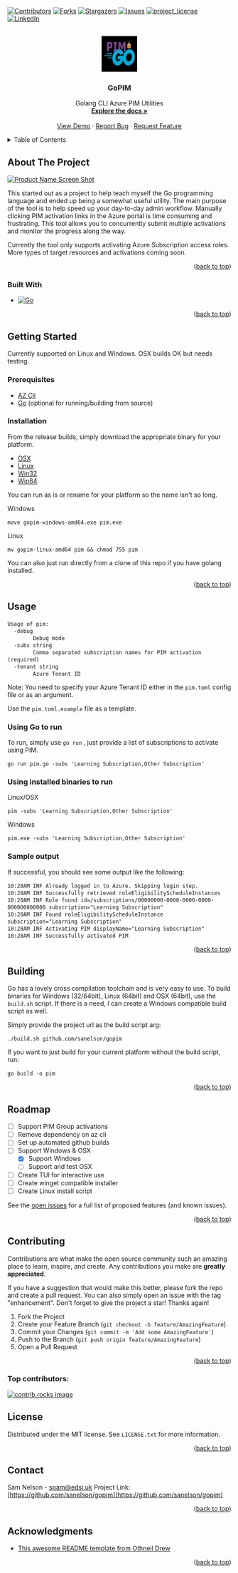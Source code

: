 <!-- Improved compatibility of back to top link: See: https://github.com/othneildrew/Best-README-Template/pull/73 -->
<a id="readme-top"></a>
<!--
*** Thanks for checking out the Best-README-Template. If you have a suggestion
*** that would make this better, please fork the repo and create a pull request
*** or simply open an issue with the tag "enhancement".
*** Don't forget to give the project a star!
*** Thanks again! Now go create something AMAZING! :D
-->



<!-- PROJECT SHIELDS -->
<!--
*** I'm using markdown "reference style" links for readability.
*** Reference links are enclosed in brackets [ ] instead of parentheses ( ).
*** See the bottom of this document for the declaration of the reference variables
*** for contributors-url, forks-url, etc. This is an optional, concise syntax you may use.
*** https://www.markdownguide.org/basic-syntax/#reference-style-links
-->
[![Contributors][contributors-shield]][contributors-url]
[![Forks][forks-shield]][forks-url]
[![Stargazers][stars-shield]][stars-url]
[![Issues][issues-shield]][issues-url]
[![project_license][license-shield]][license-url]
[![LinkedIn][linkedin-shield]][linkedin-url]



<!-- PROJECT LOGO -->
<br />
<div align="center">
  <a href="https://github.com/sanelson/gopim">
    <img src="images/logo.png" alt="Logo" width="80" height="80">
  </a>

<h3 align="center">GoPIM</h3>

  <p align="center">
    Golang CLI Azure PIM Utilities 
    <br />
    <a href="https://github.com/sanelson/gopim"><strong>Explore the docs »</strong></a>
    <br />
    <br />
    <a href="https://github.com/sanelson/gopim">View Demo</a>
    &middot;
    <a href="https://github.com/sanelson/gopim/issues/new?labels=bug&template=bug-report---.md">Report Bug</a>
    &middot;
    <a href="https://github.com/sanelson/gopim/issues/new?labels=enhancement&template=feature-request---.md">Request Feature</a>
  </p>
</div>



<!-- TABLE OF CONTENTS -->
<details>
  <summary>Table of Contents</summary>
  <ol>
    <li>
      <a href="#about-the-project">About The Project</a>
      <ul>
        <li><a href="#built-with">Built With</a></li>
      </ul>
    </li>
    <li>
      <a href="#getting-started">Getting Started</a>
      <ul>
        <li><a href="#prerequisites">Prerequisites</a></li>
        <li><a href="#installation">Installation</a></li>
      </ul>
    </li>
    <li><a href="#usage">Usage</a></li>
    <li><a href="#building">Building</a></li>
    <li><a href="#roadmap">Roadmap</a></li>
    <li><a href="#contributing">Contributing</a></li>
    <li><a href="#license">License</a></li>
    <li><a href="#contact">Contact</a></li>
    <li><a href="#acknowledgments">Acknowledgments</a></li>
  </ol>
</details>



<!-- ABOUT THE PROJECT -->
## About The Project

[![Product Name Screen Shot][product-screenshot]](https://example.com)

This started out as a project to help teach myself the Go programming language and ended up being a somewhat useful utility. The main purpose of the tool is to help speed up your day-to-day admin workflow. Manually clicking PIM activation links in the Azure portal is time consuming and frustrating. This tool allows you to concurrently submit multiple activations and monitor the progress along the way.

Currently the tool only supports activating Azure Subscription access roles. More types of target resources and activations coming soon.

<p align="right">(<a href="#readme-top">back to top</a>)</p>



### Built With

* [![Go][Go.dev]][Go-url]

<p align="right">(<a href="#readme-top">back to top</a>)</p>


<!-- GETTING STARTED -->
## Getting Started

Currently supported on Linux and Windows. OSX builds OK but needs testing.

### Prerequisites

* [AZ Cli](https://learn.microsoft.com/en-us/cli/azure/install-azure-cli-linux?pivots=apt)
* [Go](https://go.dev) (optional for running/building from source)

### Installation

From the release builds, simply download the appropriate binary for your platform.

* [OSX](https://github.com/sanelson/gopim/releases/download/v0.0.1/gopim-darwin-amd64)
* [Linux](https://github.com/sanelson/gopim/releases/download/v0.0.1/gopim-linux-amd64)
* [Win32](https://github.com/sanelson/gopim/releases/download/v0.0.1/gopim-windows-386.exe)
* [Win64](https://github.com/sanelson/gopim/releases/download/v0.0.1/gopim-windows-amd64.exe)

You can run as is or rename for your platform so the name isn't so long.

Windows

```
move gopim-windows-amd64.exe pim.exe
```

Linux

```
mv gopim-linux-amd64 pim && chmod 755 pim
```

You can also just run directly from a clone of this repo if you have golang installed.

<p align="right">(<a href="#readme-top">back to top</a>)</p>



<!-- USAGE EXAMPLES -->
## Usage

```
Usage of pim:
  -debug
        Debug mode
  -subs string
        Comma separated subscription names for PIM activation (required)
  -tenant string
        Azure Tenant ID
```

Note: You need to specify your Azure Tenant ID either in the `pim.toml` config file or as an argument.

Use the `pim.toml.example` file as a template.

### Using Go to run

To run, simply use `go run` , just provide a list of subscriptions to activate using PIM.

```
go run pim.go -subs 'Learning Subscription,Other Subscription'
```

### Using installed binaries to run

Linux/OSX

```
pim -subs 'Learning Subscription,Other Subscription'
```

Windows

```
pim.exe -subs 'Learning Subscription,Other Subscription'
```

### Sample output

If successful, you should see some output like the following:

```
10:28AM INF Already logged in to Azure. Skipping login step.
10:28AM INF Successfully retrieved roleEligibilityScheduleInstances
10:28AM INF Role found id=/subscriptions/00000000-0000-0000-0000-000000000000 subscription="Learning Subscription"
10:28AM INF Found roleEligibilityScheduleInstance subscription="Learning Subscription"
10:28AM INF Activating PIM displayName="Learning Subscription"
10:28AM INF Successfully activated PIM
```

<p align="right">(<a href="#readme-top">back to top</a>)</p>

<!-- BUILDING -->
## Building

Go has a lovely cross compilation toolchain and is very easy to use. To build binaries for Windows (32/64bit), Linux (64bit) and OSX (64bit), use the `build.sh` script. If there is a need, I can create a Windows compatible build script as well.

Simply provide the project url as the build script arg:

```
./build.sh github.com/sanelson/gopim
```

If you want to just build for your current platform without the build script, run:

```
go build -o pim
```

<p align="right">(<a href="#readme-top">back to top</a>)</p>

<!-- ROADMAP -->
## Roadmap

- [ ] Support PIM Group activations
- [ ] Remove dependency on az cli
- [ ] Set up automated github builds
- [ ] Support Windows & OSX
  - [X] Support Windows
  - [ ] Support and test OSX
- [ ] Create TUI for interactive use
- [ ] Create winget compatible installer
- [ ] Create Linux install script

See the [open issues](https://github.com/sanelson/gopim/issues) for a full list of proposed features (and known issues).

<p align="right">(<a href="#readme-top">back to top</a>)</p>



<!-- CONTRIBUTING -->
## Contributing

Contributions are what make the open source community such an amazing place to learn, inspire, and create. Any contributions you make are **greatly appreciated**.

If you have a suggestion that would make this better, please fork the repo and create a pull request. You can also simply open an issue with the tag "enhancement".
Don't forget to give the project a star! Thanks again!

1. Fork the Project
2. Create your Feature Branch (`git checkout -b feature/AmazingFeature`)
3. Commit your Changes (`git commit -m 'Add some AmazingFeature'`)
4. Push to the Branch (`git push origin feature/AmazingFeature`)
5. Open a Pull Request

<p align="right">(<a href="#readme-top">back to top</a>)</p>

### Top contributors:

<a href="https://github.com/sanelson/gopim/graphs/contributors">
  <img src="https://contrib.rocks/image?repo=sanelson/gopim" alt="contrib.rocks image" />
</a>



<!-- LICENSE -->
## License

Distributed under the MIT license. See `LICENSE.txt` for more information.

<p align="right">(<a href="#readme-top">back to top</a>)</p>



<!-- CONTACT -->
## Contact

Sam Nelson - spam@edsi.uk
Project Link: [https://github.com/sanelson/gopim](https://github.com/sanelson/gopim)

<p align="right">(<a href="#readme-top">back to top</a>)</p>



<!-- ACKNOWLEDGMENTS -->
## Acknowledgments

* [This awesome README template from Othneil Drew](https://github.com/othneildrew/Best-README-Template)

<p align="right">(<a href="#readme-top">back to top</a>)</p>



<!-- MARKDOWN LINKS & IMAGES -->
<!-- https://www.markdownguide.org/basic-syntax/#reference-style-links -->
[contributors-shield]: https://img.shields.io/github/contributors/sanelson/gopim.svg?style=for-the-badge
[contributors-url]: https://github.com/sanelson/gopim/graphs/contributors
[forks-shield]: https://img.shields.io/github/forks/sanelson/gopim.svg?style=for-the-badge
[forks-url]: https://github.com/sanelson/gopim/network/members
[stars-shield]: https://img.shields.io/github/stars/sanelson/gopim.svg?style=for-the-badge
[stars-url]: https://github.com/sanelson/gopim/stargazers
[issues-shield]: https://img.shields.io/github/issues/sanelson/gopim.svg?style=for-the-badge
[issues-url]: https://github.com/sanelson/gopim/issues
[license-shield]: https://img.shields.io/github/license/sanelson/gopim.svg?style=for-the-badge
[license-url]: https://github.com/sanelson/gopim/blob/master/LICENSE.txt
[linkedin-shield]: https://img.shields.io/badge/-LinkedIn-black.svg?style=for-the-badge&logo=linkedin&colorB=555
[linkedin-url]: https://www.linkedin.com/in/nelson-sam
[product-screenshot]: images/screenshot.png
[Go.dev]: https://img.shields.io/badge/golang-00ADD8?&style=plastic&logo=go&logoColor=white
[Go-url]: https://go.dev/